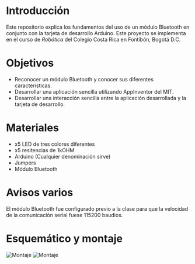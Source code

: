 # Introducción
Este repositorio explica los fundamentos del uso de un módulo Bluetooth en conjunto con la tarjeta de desarrollo Arduino. Este proyecto se implementa en el curso de *Robótica* del Colegio Costa Rica en Fontibón, Bogotá D.C.

# Objetivos
- Reconocer un módulo Bluetooth y conocer sus diferentes características.
- Desarrollar una aplicación sencilla utilizando AppInventor del MIT.
- Desarrollar una interacción sencilla entre la aplicación desarrollada y la tarjeta de desarrollo.

# Materiales
- x5 LED de tres colores diferentes
- x5 resitencias de 1kOHM
- Arduino (Cualquier denominación sirve)
- Jumpers
- Módulo Bluetooth

# Avisos varios
El módulo Bluetooth fue configurado previo a la clase para que la velocidad de la comunicación serial fuese 115200 baudios.

# Esquemático y montaje
![Montaje](https://i.imgur.com/J8ocvuQ.png)
![Montaje](https://i.imgur.com/LqwhygX.jpg)
